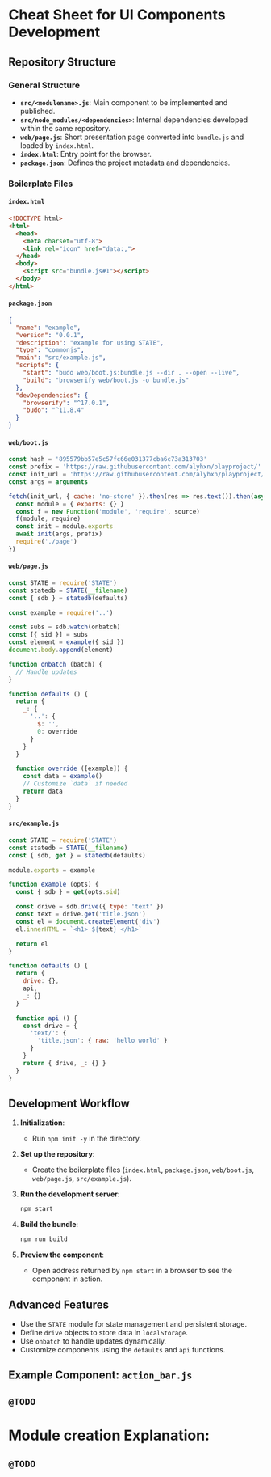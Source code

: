 # Cheat Sheet for UI Components Development

## Repository Structure

### General Structure
- **`src/<modulename>.js`**: Main component to be implemented and published.
- **`src/node_modules/<dependencies>`**: Internal dependencies developed within the same repository.
- **`web/page.js`**: Short presentation page converted into `bundle.js` and loaded by `index.html`.
- **`index.html`**: Entry point for the browser.
- **`package.json`**: Defines the project metadata and dependencies.

### Boilerplate Files

#### `index.html`
```html
<!DOCTYPE html>
<html>
  <head>
    <meta charset="utf-8">
    <link rel="icon" href="data:,">
  </head>
  <body>
    <script src="bundle.js#1"></script>
  </body>
</html>
```

#### `package.json`
```json
{
  "name": "example",
  "version": "0.0.1",
  "description": "example for using STATE",
  "type": "commonjs",
  "main": "src/example.js",
  "scripts": {
    "start": "budo web/boot.js:bundle.js --dir . --open --live",
    "build": "browserify web/boot.js -o bundle.js"
  },
  "devDependencies": {
    "browserify": "^17.0.1",
    "budo": "^11.8.4"
  }
}
```

#### `web/boot.js`
```javascript
const hash = '895579bb57e5c57fc66e031377cba6c73a313703'
const prefix = 'https://raw.githubusercontent.com/alyhxn/playproject/' + hash + '/'
const init_url = 'https://raw.githubusercontent.com/alyhxn/playproject/' + hash + '/doc/state/example/init.js'
const args = arguments

fetch(init_url, { cache: 'no-store' }).then(res => res.text()).then(async source => {
  const module = { exports: {} }
  const f = new Function('module', 'require', source)
  f(module, require)
  const init = module.exports
  await init(args, prefix)
  require('./page')
})
```

#### `web/page.js`
```javascript
const STATE = require('STATE')
const statedb = STATE(__filename)
const { sdb } = statedb(defaults)

const example = require('..')

const subs = sdb.watch(onbatch)
const [{ sid }] = subs
const element = example({ sid })
document.body.append(element)

function onbatch (batch) {
  // Handle updates
}

function defaults () {
  return {
    _: {
      '..': {
        $: '',
        0: override
      }
    }
  }

  function override ([example]) {
    const data = example()
    // Customize `data` if needed
    return data
  }
}
```

#### `src/example.js`
```javascript
const STATE = require('STATE')
const statedb = STATE(__filename)
const { sdb, get } = statedb(defaults)

module.exports = example

function example (opts) {
  const { sdb } = get(opts.sid)

  const drive = sdb.drive({ type: 'text' })
  const text = drive.get('title.json')
  const el = document.createElement('div')
  el.innerHTML = `<h1> ${text} </h1>`

  return el
}

function defaults () {
  return {
    drive: {},
    api,
    _: {}
  }

  function api () {
    const drive = {
      'text/': {
        'title.json': { raw: 'hello world' }
      }
    }
    return { drive, _: {} }
  }
}
```

## Development Workflow
1. **Initialization**:
   - Run `npm init -y` in the directory.

2. **Set up the repository**:
   - Create the boilerplate files (`index.html`, `package.json`, `web/boot.js`, `web/page.js`, `src/example.js`).

3. **Run the development server**:
   ```bash
   npm start
   ```

4. **Build the bundle**:
   ```bash
   npm run build
   ```

5. **Preview the component**:
   - Open address returned by `npm start` in a browser to see the component in action.

## Advanced Features

- Use the `STATE` module for state management and persistent storage.
- Define `drive` objects to store data in `localStorage`.
- Use `onbatch` to handle updates dynamically.
- Customize components using the `defaults` and `api` functions.

## Example Component: `action_bar.js`
## `@TODO`

# Module creation Explanation:
## `@TODO`